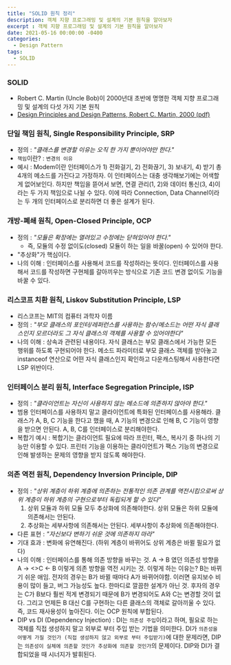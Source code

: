 ```yaml
---
title: "SOLID 원칙 정리"
description: 객체 지향 프로그래밍 및 설계의 기본 원칙을 알아보자
excerpt : 객체 지향 프로그래밍 및 설계의 기본 원칙을 알아보자
date: 2021-05-16 00:00:00 -0400
categories:
  - Design Pattern
tags:
  - SOLID
---
```


### SOLID
- Robert C. Martin (Uncle Bob)이 2000년대 초반에 명명한 객체 지향 프로그래밍 및 설계의 다섯 가지 기본 원칙
- [Design Principles and Design Patterns, Robert C. Martin, 2000 (pdf)](https://web.archive.org/web/20150906155800/http://www.objectmentor.com/resources/articles/Principles_and_Patterns.pdf)

### 단일 책임 원칙, Single Responsibility Principle, SRP

- 정의 : *"클래스를 변경할 이유는 오직 한 가지 뿐이어야만 한다."*
- `책임`이란? : `변경의 이유`
- 예시 : Modem이란 인터페이스가 1) 전화걸기, 2) 전화끊기, 3) 보내기, 4) 받기 총 4개의 메소드를 가진다고 가정하자. 이 인터페이스는 대충 생각해보기에는 어색할게 없어보인다. 하지만 책임을 뜯어서 보면, 연결 관리(1, 2)와 데이터 통신(3, 4)이라는 두 가지 책임으로 나뉠 수 있다. 이에 따라 Connection, Data Channel이라는 두 개의 인터페이스로 분리하면 더 좋은 설계가 된다.

### 개방-폐쇄 원칙, Open-Closed Principle, OCP

- 정의 : *"모듈은 확장에는 열려있고 수정에는 닫혀있어야 한다."*
  - 즉, 모듈의 수정 없이도(closed) 모듈이 하는 일을 바꿀(open) 수 있어야 한다.
- "추상화"가 핵심이다.
- 나의 이해 : 인터페이스를 사용해서 코드를 작성하라는 뜻이다. 인터페이스를 사용해서 코드를 작성하면 구현체를 갈아끼우는 방식으로 기존 코드 변경 없이도 기능을 바꿀 수 있다.

### 리스코프 치환 원칙, Liskov Substitution Principle, LSP

- 리스코프는 MIT의 컴퓨터 과학자 이름
- 정의 : *"부모 클래스의 포인터/레퍼런스를 사용하는 함수/메소드는 어떤 자식 클래스인지 모르더라도 그 자식 클래스의 객체를 사용할 수 있어야한다"*
- 나의 이해 : 상속과 관련된 내용이다. 자식 클래스는 부모 클래스에서 가능한 모든 행위를 하도록 구현되어야 한다. 메소드 파라미터로 부모 클래스 객체를 받아놓고 instanceof 연산으로 어떤 자식 클래스인지 확인하고 다운캐스팅해서 사용한다면 LSP 위반이다.

### 인터페이스 분리 원칙, Interface Segregation Principle, ISP

- 정의 : *"클라이언트는 자신이 사용하지 않는 메소드에 의존하지 않아야 한다."*
- 범용 인터페이스를 사용하지 말고 클라이언트에 특화된 인터페이스를 사용해라. 클래스가 A, B, C 기능을 한다고 했을 때, A 기능의 변경으로 인해 B, C 기능이 영향을 받으면 안된다. A, B, C를 인터페이스로 분리해야한다.
- 복합기 예시 : 복합기는 클라이언트 필요에 따라 프린터, 팩스, 복사기 중 하나의 기능만 이용할 수 있다. 프린터 기능을 이용하는 클라이언트가 팩스 기능의 변경으로 인해 발생하는 문제의 영향을 받지 않도록 해야한다.

### 의존 역전 원칙, Dependency Inversion Principle, DIP

- 정의 : *"상위 계층이 하위 계층에 의존하는 전통적인 의존 관계를 역전시킴으로써 상위 계층이 하위 계층의 구현으로부터 독립되게 할 수 있다"*
    1. 상위 모듈과 하위 모듈 모두 추상화에 의존해야한다. 상위 모듈은 하위 모듈에 의존해서는 안된다.
    2. 추상화는 세부사항에 의존해서는 안된다. 세부사항이 추상화에 의존해야한다.
- 다른 표현 : *"자신보다 변하기 쉬운 것에 의존하지 마라"*
- 기대 효과 : 변화에 유연해진다. (하위 계층이 바뀌어도 상위 계층은 바뀔 필요가 없다)
- 나의 이해 : 인터페이스를 통해 의존 방향을 바꾸는 것. A -> B 였던 의존성 방향을 A -> <<abstract>>C <- B 이렇게 의존 방향을 역전 시키는 것. 이렇게 하는 이유는? B는 바뀌기 쉬운 애임. 전자의 경우는 B가 바뀔 때마다 A가 바뀌어야함. 이러면 유지보수 비용이 많이 들고, 버그 가능성도 높다. 한마디로 깔끔한 설계가 아닌 것. 후자의 경우는 C가 B보다 훨씬 적게 변경되기 때문에 B가 변경되어도 A와 C는 변경할 것이 없다. 그리고 언제든 B 대신 C를 구현하는 다른 클래스의 객체로 갈아끼울 수 있다. 즉, 코드 재사용성이 높아진다. 이는 OCP 원칙에 부합된다.
- DIP vs DI (Dependency Injection) : DI는 `의존성 주입`이라고 하며, 필요로 하는 객체를 직접 생성하지 말고 외부로 부터 주입 받는 기법을 의미한다. DI가 `의존성을 어떻게 가질 것인가 (직접 생성하지 않고 외부로 부터 주입받기)`에 대한 문제라면, DIP는 `의존성이 실체에 의존할 것인가 추상화에 의존할 것인가`의 문제이다. DIP와 DI가 결합되었을 때 시너지가 발휘된다.